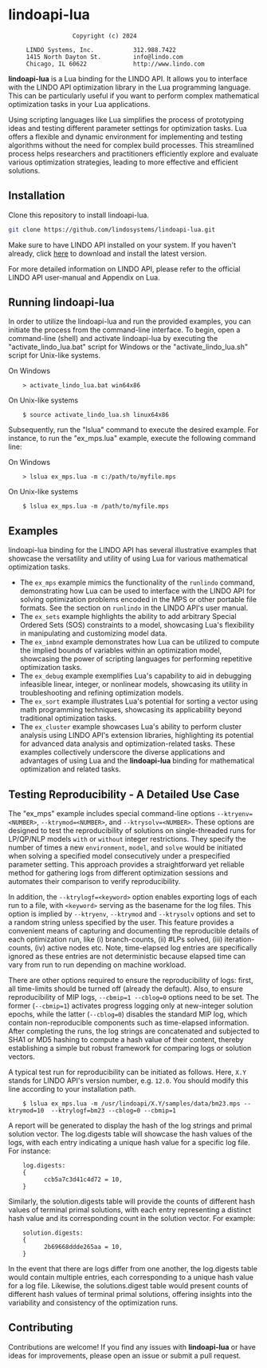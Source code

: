 # lindoapi-lua
                      Copyright (c) 2024

         LINDO Systems, Inc.           312.988.7422
         1415 North Dayton St.         info@lindo.com
         Chicago, IL 60622             http://www.lindo.com
         
**lindoapi-lua** is a Lua binding for the LINDO API. It allows you to interface with the LINDO API optimization library in the Lua programming language. This can be particularly useful if you want to perform complex mathematical optimization tasks in your Lua applications.

Using scripting languages like Lua simplifies the process of prototyping ideas and testing different parameter settings for optimization tasks. Lua offers a flexible and dynamic environment for implementing and testing algorithms without the need for complex build processes. This streamlined process helps researchers and practitioners efficiently explore and evaluate various optimization strategies, leading to more effective and efficient solutions.

## Installation

Clone this repository to install lindoapi-lua.

   ```bash
   git clone https://github.com/lindosystems/lindoapi-lua.git
   ```     

Make sure to have LINDO API installed on your system. If you haven't already, click [here](https://www.lindo.com/index.php/ls-downloads/try-lindo-api) to download and install the latest version.


For more detailed information on LINDO API, please refer to the official LINDO API user-manual and Appendix on Lua.


## Running lindoapi-lua

In order to utilize the lindoapi-lua and run the provided examples, you can initiate the process from the command-line interface. To begin, open a command-line (shell) and activate lindoapi-lua by executing the "activate_lindo_lua.bat" script for Windows or the "activate_lindo_lua.sh" script for Unix-like systems. 

On Windows

        > activate_lindo_lua.bat win64x86

On Unix-like systems

        $ source activate_lindo_lua.sh linux64x86

Subsequently, run the "lslua" command to execute the desired example. For instance, to run the "ex_mps.lua" example, execute the following command line:

On Windows

        > lslua ex_mps.lua -m c:/path/to/myfile.mps

On Unix-like systems

        $ lslua ex_mps.lua -m /path/to/myfile.mps

## Examples

lindoapi-lua binding for the LINDO API has several illustrative examples that showcase the versatility and utility of using Lua for various mathematical optimization tasks. 

- The `ex_mps` example mimics the functionality of the `runlindo` command, demonstrating how Lua can be used to interface with the LINDO API for solving optimization problems encoded in the MPS or other portable file formats. See the section on `runlindo` in the LINDO API's user manual.
- The `ex_sets` example highlights the ability to add arbitrary Special Ordered Sets (SOS) constraints to a model, showcasing Lua's flexibility in manipulating and customizing model data.
- The `ex_imbnd` example demonstrates how Lua can be utilized to compute the implied bounds of variables within an optimization model, showcasing the power of scripting languages for performing repetitive optimization tasks.
- The `ex_debug` example exemplifies Lua's capability to aid in debugging infeasible linear, integer, or nonlinear models, showcasing its utility in troubleshooting and refining optimization models.
- The `ex_sort` example illustrates Lua's potential for sorting a vector using math programming techniques, showcasing its applicability beyond traditional optimization tasks.
- The `ex_cluster` example showcases Lua's ability to perform cluster analysis using LINDO API's extension libraries, highlighting its potential for advanced data analysis and optimization-related tasks. These examples collectively underscore the diverse applications and advantages of using Lua and the **lindoapi-lua** binding for mathematical optimization and related tasks.


## Testing Reproducibility - A Detailed Use Case

The "ex_mps" example includes special command-line options `--ktryenv=<NUMBER>`, `--ktrymod=<NUMBER>`, and `--ktrysolv=<NUMBER>`. These options are designed to test the reproducibility of solutions on single-threaded runs for LP/QP/NLP models `with` or `without` integer restrictions. They specify the number of times a new `environment`, `model`, and `solve` would be initiated when solving a specified model consecutively under a prespecified parameter setting. This approach provides a straightforward yet reliable method for gathering logs from different optimization sessions and automates their comparison to verify reproducibility.

In addition, the `--ktrylogf=<keyword>` option enables exporting logs of each run to a file, with `<keyword>` serving as the basename for the log files. This option is implied by `--ktryenv`, `--ktrymod` and `--ktrysolv` options and set to a random string unless specified by the user. This feature provides a convenient means of capturing and documenting the reproducible details of each optimization run, like (i) branch-counts, (ii) #LPs solved, (iii) iteration-counts, (iv) active nodes etc. Note, time-elapsed log entries are specifically ignored as these entries are not deterministic because elapsed time can vary from run to run depending on machine workload.

There are other options required to ensure the reproducibility of logs: first, all time-limits should be turned off (already the default). Also, to ensure reproducibility of MIP logs, `--cbmip=1 --cblog=0` options need to be set. The former (`--cbmip=1`) activates progress logging only at new-integer solution epochs, while the latter (`--cblog=0`) disables the standard MIP log, which contain non-reproducible components such as time-elapsed information. After completing the runs, the log strings are concatenated and subjected to SHA1 or MD5 hashing to compute a hash value of their content, thereby establishing a simple but robust framework for comparing logs or solution vectors.

A typical test run for reproducibility can be initiated as follows. Here, `X.Y` stands for LINDO API's version number, e.g. `12.0`. You should modify this line according to your installation path.

        $ lslua ex_mps.lua -m /usr/lindoapi/X.Y/samples/data/bm23.mps --ktrymod=10  --ktrylogf=bm23 --cblog=0 --cbmip=1

A report will be generated to display the hash of the log strings and primal solution vector. The log.digests table will showcase the hash values of the logs, with each entry indicating a unique hash value for a specific log file. For instance:

        log.digests:
        {
              ccb5a7c3d41c4d72 = 10,
        }
        
Similarly, the solution.digests table will provide the counts of different hash values of terminal primal solutions, with each entry representing a distinct hash value and its corresponding count in the solution vector. For example:

        solution.digests:
        {
              2b69668ddde265aa = 10,
        }

In the event that there are logs differ from one another, the log.digests table would contain multiple entries, each corresponding to a unique hash value for a log file. Likewise, the solutions.digest table would present counts of different hash values of terminal primal solutions, offering insights into the variability and consistency of the optimization runs.

## Contributing

Contributions are welcome! If you find any issues with **lindoapi-lua** or have ideas for improvements, please open an issue or submit a pull request.

